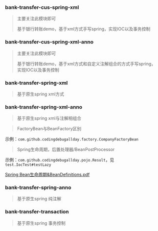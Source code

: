 ### bank-transfer-cus-spring-xml
> 主要关注此模块即可
>
> 基于银行转账demo，基于xml方式手写spring，实现IOC以及事务控制

### bank-transfer-cus-spring-xml-anno
> 主要关注此模块即可
>
> 基于银行转账demo，基于xml方式和自定义注解组合的方式手写spring，实现IOC以及事务控制

### bank-transfer-spring-xml
> 基于原生spring xml方式

### bank-transfer-spring-xml-anno
> 基于原生spring xml与注解相组合

> FactoryBean与BeanFactory区别

示例：`com.github.codingdebugallday.factory.CompanyFactoryBean`

> Spring生命周期，后置处理器/BeanPostProcessor

示例：`com.github.codingdebugallday.pojo.Result`，见`test.IocTest#testLazy`

[Spring Bean生命周期&BeanDefinitions.pdf](doc/Spring%20Bean生命周期&BeanDefinitions.pdf)

### bank-transfer-spring-anno
> 基于原生spring 纯注解

### bank-transfer-transaction
> 基于原生spring 事务控制